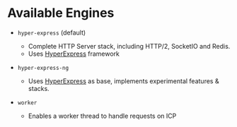 # Available Engines

- `hyper-express` (default)
  - Complete HTTP Server stack, including HTTP/2, SocketIO and Redis.
  - Uses [HyperExpress](https://github.com/kartikk221/hyper-express) framework

- `hyper-express-ng`
  - Uses [HyperExpress](https://github.com/kartikk221/hyper-express) as base, implements experimental features & stacks.

- `worker`
  - Enables a worker thread to handle requests on ICP
